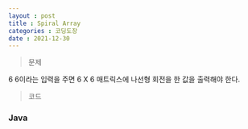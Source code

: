 ```yaml
---
layout : post
title : Spiral Array
categories : 코딩도장
date : 2021-12-30
---
```

> 문제 <br>

6 6이라는 입력을 주면 6 X 6 매트릭스에 나선형 회전을 한 값을 출력해야 한다.

> 코드
### Java

<script src="https://gist.github.com/kwontaehoon/ecc877e98746b427e19eab66b275aad0.js"></script>
